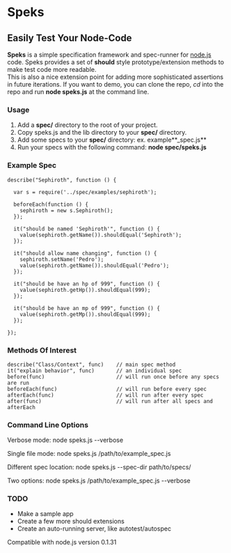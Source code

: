 Speks
=====

## Easily Test Your Node-Code

**Speks** is a simple specification framework and spec-runner for 
[node.js](http://nodejs.org/) code.  Speks provides a set of
**should** style prototype/extension methods to make test code more readable.  
This is also a nice extension point for
adding more sophisticated assertions in future iterations.  If you want to demo, 
you can clone the repo, *cd* into the repo and run **node speks.js** at the 
command line.

### Usage

1. Add a **spec/** directory to the root of your project.
2. Copy speks.js and the lib directory to your **spec/** directory.
3. Add some specs to your **spec/** directory: ex. example**_spec.js**
4. Run your specs with the following command: **node spec/speks.js**

### Example Spec

    describe("Sephiroth", function () {

      var s = require('../spec/examples/sephiroth');

      beforeEach(function () {
        sephiroth = new s.Sephiroth();
      });

      it("should be named 'Sephiroth'", function () {
        value(sephiroth.getName()).shouldEqual('Sephiroth');
      });

      it("should allow name changing", function () {
        sephiroth.setName('Pedro');
        value(sephiroth.getName()).shouldEqual('Pedro');
      });

      it("should be have an hp of 999", function () {
        value(sephiroth.getHp()).shouldEqual(999);
      });

      it("should be have an mp of 999", function () {
        value(sephiroth.getMp()).shouldEqual(999);
      });

    });

### Methods Of Interest
    describe("Class/Context", func)    // main spec method
    it("explain behavior", func)       // an individual spec
    before(func)                       // will run once before any specs are run
    beforeEach(func)                   // will run before every spec
    afterEach(func)                    // will run after every spec
    after(func)                        // will run after all specs and afterEach 

### Command Line Options
Verbose mode:
    node speks.js --verbose

Single file mode:
    node speks.js /path/to/example_spec.js

Different spec location:
    node speks.js --spec-dir path/to/specs/

Two options:
    node speks.js /path/to/example_spec.js --verbose

### TODO

* Make a sample app
* Create a few more should extensions
* Create an auto-running server, like autotest/autospec

Compatible with node.js version 0.1.31
